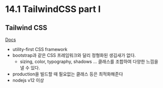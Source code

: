 # 14.1 TailwindCSS part I

## Tailwind CSS

[Docs](https://tailwindcss.com/)

- utility-first CSS framework
- bootstrap과 같은 CSS 프레임워크와 달리 정형화된 생김새가 없다.
  - sizing, color, typography, shadows ... 클래스를 조합하여 다양한 느낌을 낼 수 있다.
- production을 빌드할 때 필요없는 클래스 등은 최적화해준다
- nodejs v12 이상
